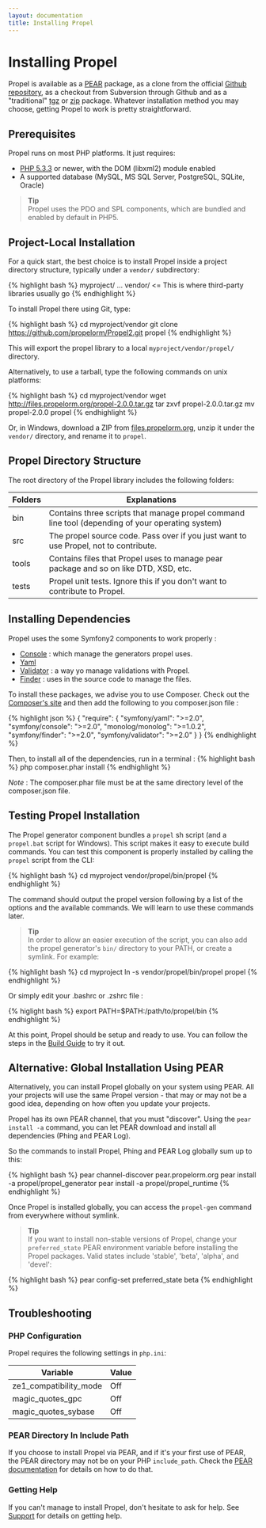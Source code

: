 ```yaml
---
layout: documentation
title: Installing Propel
---
```


# Installing Propel #

Propel is available as a [PEAR](http://pear.php.net/manual/en/installation.getting.php) package, as a clone from the official [Github repository](http://github.com/propelorm/Propel2), as a checkout from Subversion through Github and as a "traditional" [tgz](https://github.com/propelorm/Propel2/tarball/master) or [zip](https://github.com/propelorm/Propel/zipball/master) package. Whatever installation method you may choose, getting Propel to work is pretty straightforward.

## Prerequisites ##

Propel runs on most PHP platforms. It just requires:

* [PHP 5.3.3](http://www.php.net/) or newer, with the DOM (libxml2) module enabled
* A supported database (MySQL, MS SQL Server, PostgreSQL, SQLite, Oracle)

>**Tip**<br />Propel uses the PDO and SPL components, which are bundled and enabled by default in PHP5.

## Project-Local Installation ##

For a quick start, the best choice is to install Propel inside a project directory structure, typically under a `vendor/` subdirectory:

{% highlight bash %}
myproject/
  ...
  vendor/ <= This is where third-party libraries usually go
{% endhighlight %}

To install Propel there using Git, type:

{% highlight bash %}
cd myproject/vendor
git clone https://github.com/propelorm/Propel2.git propel
{% endhighlight %}

This will export the propel library to a local `myproject/vendor/propel/` directory.

Alternatively, to use a tarball, type the following commands on unix platforms:

{% highlight bash %}
cd myproject/vendor
wget http://files.propelorm.org/propel-2.0.0.tar.gz
tar zxvf propel-2.0.0.tar.gz
mv propel-2.0.0 propel
{% endhighlight %}

Or, in Windows, download a ZIP from [files.propelorm.org](http://files.propelorm.org), unzip it under the `vendor/` directory, and rename it to `propel`.

## Propel Directory Structure ##

The root directory of the Propel library includes the following folders:

|Folders        |Explanations
|---------------|----------------------------------------------------------------------
|bin            |Contains three scripts that manage propel command line tool (depending of your operating system)
|src            |The propel source code. Pass over if you just want to use Propel, not to contribute.
|tools          |Contains files that Propel uses to manage pear package and so on like DTD, XSD, etc.
|tests          |Propel unit tests. Ignore this if you don't want to contribute to Propel.

## Installing Dependencies ##

Propel uses the some Symfony2 components to work properly :

- [Console](https://github.com/symfony/Console) : which manage the generators propel uses.
- [Yaml](https://github.com/symfony/Yaml)
- [Validator](https://github.com/symfony/Validator) : a way yo manage validations with Propel.
- [Finder](https://github.com/symfony/Finder) : uses in the source code to manage the files.

To install these packages, we advise you to use Composer. Check out the [Composer's site](https://getcomposer.org) and then add the following to you composer.json file :

{% highlight json %}
{
    "require": {
        "symfony/yaml": ">=2.0",
        "symfony/console": ">=2.0",
        "monolog/monolog": ">=1.0.2",
        "symfony/finder": ">=2.0",
        "symfony/validator": ">=2.0"
    }
}
{% endhighlight %}

Then, to install all of the dependencies, run in a terminal :
{% highlight bash %}
php composer.phar install
{% endhighlight %}

_Note_ : The composer.phar file must be at the same directory level of the composer.json file.

## Testing Propel Installation ##

The Propel generator component bundles a `propel` sh script (and a `propel.bat` script for Windows). This script makes it easy to execute build commands. You can test this component is properly installed by calling the `propel` script from the CLI:

{% highlight bash %}
cd myproject
vendor/propel/bin/propel
{% endhighlight %}

The command should output the propel version following by a list of the options and the available commands. We will learn to use these commands later.

>**Tip**<br />In order to allow an easier execution of the script, you can also add the propel generator's `bin/` directory to your PATH, or create a symlink. For example:

{% highlight bash %}
cd myproject
ln -s vendor/propel/bin/propel propel
{% endhighlight %}

Or simply edit your .bashrc or .zshrc file : 

{% higlight bash %}
export PATH=$PATH:/path/to/propel/bin
{% endhighlight %}

At this point, Propel should be setup and ready to use. You can follow the steps in the [Build Guide](02-buildtime.html) to try it out.

## Alternative: Global Installation Using PEAR ##

Alternatively, you can install Propel globally on your system using PEAR. All your projects will use the same Propel version - that may or may not be a good idea, depending on how often you update your projects.

Propel has its own PEAR channel, that you must "discover". Using the `pear install -a` command, you can let PEAR download and install all dependencies (Phing and PEAR Log).

So the commands to install Propel, Phing and PEAR Log globally sum up to this:

{% highlight bash %}
pear channel-discover pear.propelorm.org
pear install -a propel/propel_generator
pear install -a propel/propel_runtime
{% endhighlight %}

Once Propel is installed globally, you can access the `propel-gen` command from everywhere without symlink.

>**Tip**<br />If you want to install non-stable versions of Propel, change your `preferred_state` PEAR environment variable before installing the Propel packages. Valid states include 'stable', 'beta', 'alpha', and 'devel':

{% highlight bash %}
pear config-set preferred_state beta
{% endhighlight %}

## Troubleshooting ##

### PHP Configuration ###

Propel requires the following settings in `php.ini`:

|Variable               |Value
|-----------------------|-----
|ze1_compatibility_mode |Off
|magic_quotes_gpc       |Off
|magic_quotes_sybase    |Off

### PEAR Directory In Include Path ###

If you choose to install Propel via PEAR, and if it's your first use of PEAR, the PEAR directory may not be on your PHP `include_path`. Check the [PEAR documentation](http://pear.php.net/manual/en/installation.checking.php) for details on how to do that.

### Getting Help ###

If you can't manage to install Propel, don't hesitate to ask for help. See [Support](../support) for details on getting help.
